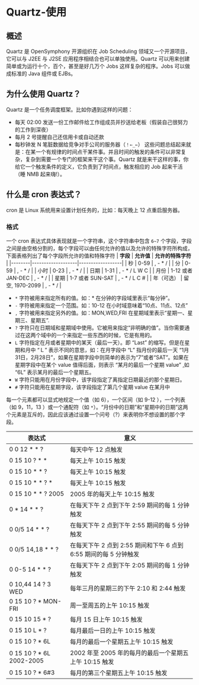 # Quartz-使用
## 概述
Quartz 是 OpenSymphony 开源组织在 Job Scheduling 领域又一个开源项目，它可以与 J2EE 与 J2SE 应用程序相结合也可以单独使用。Quartz 可以用来创建简单或为运行十个，百个，甚至是好几万个 Jobs 这样复杂的程序。Jobs 可以做成标准的 Java 组件或 EJBs。

## 为什么使用 Quartz？
Quartz 是一个任务调度框架。比如你遇到这样的问题：

- 每天 02:00 发送一份工作邮件给工作组成员并抄送给老板（假装自己很努力的工作到深夜）
- 每月 2 号提醒自己还信用卡或自动还款
- 每秒钟发 N 笔脏数据给竞争对手公司的服务器（`！←_←`）
这些问题总结起来就是：在某一个有规律的时间点干某件事。并且时间的触发的条件可以非常复杂，复杂到需要一个专门的框架来干这个事。Quartz 就是来干这样的事，你给它一个触发条件的定义，它负责到了时间点，触发相应的 Job 起来干活（睡 NMB 起来嗨!）。

## 什么是 cron 表达式？
cron 是 Linux 系统用来设置计划任务的，比如：每天晚上 12 点重启服务器。

### 格式
一个 cron 表达式具体表现就是一个字符串，这个字符串中包含 `6~7` 个字段，字段之间是由空格分割的，每个字段可以由任何允许的值以及允许的特殊字符所构成，下面表格列出了每个字段所允许的值和特殊字符
| **字段** | **允许值**           | **允许的特殊字符**      |
|--------|-------------------|------------------|
| 秒      | 0-59             | , - * /        |
| 分      | 0-59             | , - * /        |
| 小时     | 0-23             | , - * /        |
| 日期     | 1-31             | , - * / L W C  |
| 月份     | 1-12 或者 JAN-DEC | , - * /        |
| 星期     | 1-7 或者 SUN-SAT  | , - * / L C # |
| 年（可选）  | 留空, 1970-2099    | , - * /        |


- `*` 字符被用来指定所有的值。如：* 在分钟的字段域里表示“每分钟”。
- `-` 字符被用来指定一个范围。如：10-12 在小时域意味着“10点、11点、12点”
- `,` 字符被用来指定另外的值。如：MON,WED,FRI 在星期域里表示“星期一、星期三、星期五”.
- `?` 字符只在日期域和星期域中使用。它被用来指定“非明确的值”。当你需要通过在这两个域中的一个来指定一些东西的时候，它是有用的。
- `L` 字符指定在月或者星期中的某天（最后一天）。即 “Last” 的缩写。但是在星期和月中 “Ｌ” 表示不同的意思，如：在月字段中 “L” 指月份的最后一天 “1月31日，2月28日”，如果在星期字段中则简单的表示为“7”或者“SAT”。如果在星期字段中在某个 value 值得后面，则表示 “某月的最后一个星期 value” ,如 “6L” 表示某月的最后一个星期五。
- `W` 字符只能用在月份字段中，该字段指定了离指定日期最近的那个星期日。
- `#` 字符只能用在星期字段，该字段指定了第几个星期 value 在某月中

每一个元素都可以显式地规定一个值（如 6），一个区间（如 9-12 ），一个列表（如 9，11，13 ）或一个通配符（如 `*`）。“月份中的日期”和“星期中的日期”这两个元素是互斥的，因此应该通过设置一个问号（?）来表明你不想设置的那个字段。


| **表达式**                    | **意义**                                      |
|----------------------------|---------------------------------------------|
| 0 0 12 * * ?             | 每天中午 12 点触发                                 |
| 0 15 10 ? * *            | 每天上午 10:15 触发                               |
| 0 15 10 * * ?            | 每天上午 10:15 触发                               |
| 0 15 10 * * ? *         | 每天上午 10:15 触发                               |
| 0 15 10 * * ? 2005       | 2005 年的每天上午 10:15 触发                        |
| 0 * 14 * * ?            | 在每天下午 2 点到下午 2:59 期间的每 1 分钟触发               |
| 0 0/5 14 * * ?           | 在每天下午 2 点到下午 2:55 期间的每 5 分钟触发               |
| 0 0/5 14,18 * * ?        | 在每天下午 2 点到 2:55 期间和下午 6 点到 6:55 期间的每 5 分钟触发 |
| 0 0-5 14 * * ?          | 在每天下午 2 点到下午 2:05 期间的每 1 分钟触发               |
| 0 10,44 14 ? 3 WED         | 每年三月的星期三的下午 2:10 和 2:44 触发                  |
| 0 15 10 ? * MON-FRI      | 周一至周五的上午 10:15 触发                           |
| 0 15 10 15 * ?            | 每月 15 日上午 10:15 触发                          |
| 0 15 10 L * ?             | 每月最后一日的上午 10:15 触发                          |
| 0 15 10 ? * 6L            | 每月的最后一个星期五上午 10:15 触发                       |
| 0 15 10 ? * 6L 2002-2005 | 2002 年至 2005 年的每月的最后一个星期五上午 10:15 触发        |
| 0 15 10 ? * 6#3          | 每月的第三个星期五上午 10:15 触发                        |
